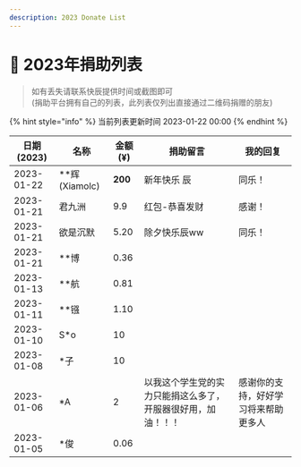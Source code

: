 ```yaml
---
description: 2023 Donate List
---
```


# 🐰 2023年捐助列表

> 如有丢失请联系快辰提供时间或截图即可\
> (捐助平台拥有自己的列表，此列表仅列出直接通过二维码捐赠的朋友)

{% hint style="info" %}
当前列表更新时间 2023-01-22 00:00
{% endhint %}

| 日期(2023)   | 名称             | 金额(¥)   | 捐助留言                           | 我的回复               |
| ---------- | -------------- | ------- | ------------------------------ | ------------------ |
| 2023-01-22 | \*\*辉(Xiamolc) | **200** | 新年快乐 辰                         | 同乐！                |
| 2023-01-21 | 君九洲            | 9.9     | 红包-恭喜发财                        | 感谢！                |
| 2023-01-21 | 欲是沉默           | 5.20    | 除夕快乐辰ww                        | 同乐！                |
| 2023-01-21 | \*\*博          | 0.36    |                                |                    |
| 2023-01-13 | \*\*航          | 0.81    |                                |                    |
| 2023-01-11 | \*\*镪          | 1.10    |                                |                    |
| 2023-01-10 | S\*o           | 10      |                                |                    |
| 2023-01-08 | \*子            | 10      |                                |                    |
| 2023-01-06 | \*A            | 2       | 以我这个学生党的实力只能捐这么多了，开服器很好用，加油！！！ | 感谢你的支持，好好学习将来帮助更多人 |
| 2023-01-05 | \*俊            | 0.06    |                                |                    |
